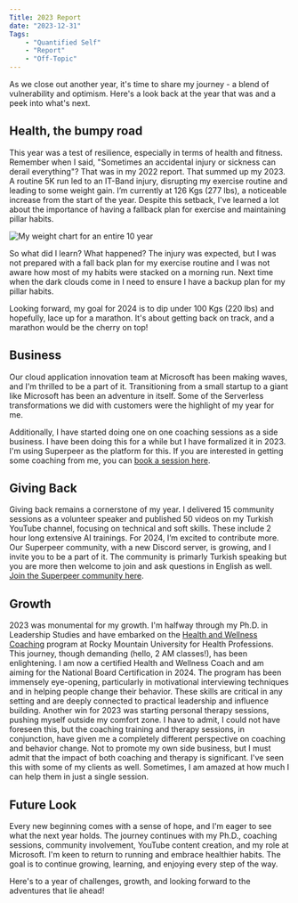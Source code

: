 ```yaml
---
Title: 2023 Report
date: "2023-12-31" 
Tags: 
    - "Quantified Self"
    - "Report"
    - "Off-Topic"
---
```


As we close out another year, it's time to share my journey - a blend of vulnerability and optimism. Here's a look back at the year that was and a peek into what's next.

## Health, the bumpy road

This year was a test of resilience, especially in terms of health and fitness. Remember when I said, "Sometimes an accidental injury or sickness can derail everything"? That was in my 2022 report. That summed up my 2023. A routine 5K run led to an IT-Band injury, disrupting my exercise routine and leading to some weight gain. I’m currently at 126 Kgs (277 lbs), a noticeable increase from the start of the year. Despite this setback, I've learned a lot about the importance of having a fallback plan for exercise and maintaining pillar habits.

![My weight chart for an entire 10 year](/media/2023/2023-12-31-weight-chart.png)

So what did I learn? What happened? The injury was expected, but I was not prepared with a fall back plan for my exercise routine and I was not aware how most of my habits were stacked on a morning run. Next time when the dark clouds come in I need to ensure I have a backup plan for my pillar habits. 

Looking forward, my goal for 2024 is to dip under 100 Kgs (220 lbs) and hopefully, lace up for a marathon. It's about getting back on track, and a marathon would be the cherry on top!

## Business

Our cloud application innovation team at Microsoft has been making waves, and I'm thrilled to be a part of it. Transitioning from a small startup to a giant like Microsoft has been an adventure in itself. Some of the Serverless transformations we did with customers were the highlight of my year for me. 

Additionally, I have started doing one on one coaching sessions as a side business. I have been doing this for a while but I have formalized it in 2023. I'm using Superpeer as the platform for this. If you are interested in getting some coaching from me, you can [book a session here](https://superpeer.com/daronyondem). 

## Giving Back

Giving back remains a cornerstone of my year. I delivered 15 community sessions as a volunteer speaker and published 50 videos on my Turkish YouTube channel, focusing on technical and soft skills. These include 2 hour long extensive AI trainings. For 2024, I’m excited to contribute more. Our Superpeer community, with a new Discord server, is growing, and I invite you to be a part of it. The community is primarly Turkish speaking but you are more then welcome to join and ask questions in English as well. [Join the Superpeer community here](https://superpeer.com/daronyondem/community).

## Growth

2023 was monumental for my growth. I'm halfway through my Ph.D. in Leadership Studies and have embarked on the [Health and Wellness Coaching](https://rm.edu/hwc/) program at Rocky Mountain University for Health Professions. This journey, though demanding (hello, 2 AM classes!), has been enlightening. I am now a certified Health and Wellness Coach and am aiming for the National Board Certification in 2024. The program has been immensely eye-opening, particularly in motivational interviewing techniques and in helping people change their behavior. These skills are critical in any setting and are deeply connected to practical leadership and influence building. Another win for 2023 was starting personal therapy sessions, pushing myself outside my comfort zone. I have to admit, I could not have foreseen this, but the coaching training and therapy sessions, in conjunction, have given me a completely different perspective on coaching and behavior change. Not to promote my own side business, but I must admit that the impact of both coaching and therapy is significant. I've seen this with some of my clients as well. Sometimes, I am amazed at how much I can help them in just a single session.

## Future Look

Every new beginning comes with a sense of hope, and I'm eager to see what the next year holds. The journey continues with my Ph.D., coaching sessions, community involvement, YouTube content creation, and my role at Microsoft. I'm keen to return to running and embrace healthier habits. The goal is to continue growing, learning, and enjoying every step of the way.

Here's to a year of challenges, growth, and looking forward to the adventures that lie ahead!
